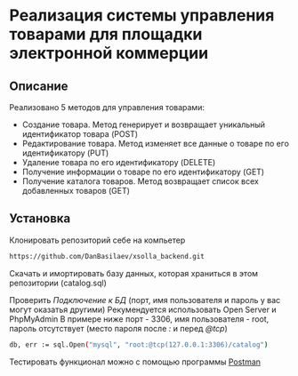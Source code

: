 # Реализация системы управления товарами для площадки электронной коммерции

## Описание
Реализовано 5 методов для управления товарами:
- Создание товара. Метод генерирует и возвращает уникальный идентификатор товара (POST)
- Редактирование товара. Метод изменяет все данные о товаре по его идентификатору (PUT)
- Удаление товара по его идентификатору (DELETE)
- Получение информации о товаре по его идентификатору (GET)
- Получение каталога товаров. Метод возвращает список всех добавленных товаров (GET)

## Установка
Клонировать репозиторий себе на компьетер
```sh
https://github.com/DanBasilaev/xsolla_backend.git
```

Скачать и имортировать базу данных, которая храниться в этом репозитории (catalog.sql)

Проверить _Подключение к БД_ (порт, имя пользователя и пароль у вас могут оказатья другими)
Рекумендуется использовать Open Server и PhpMyAdmin
В примере ниже порт - 3306, имя пользователя - root, пароль отсутствует (место пароля после _:_ и перед _@tcp_)

```sh
db, err := sql.Open("mysql", "root:@tcp(127.0.0.1:3306)/catalog")

```

Тестировать функционал можно с помощью программы [Postman]



[Postman]: <https://www.postman.com/>
